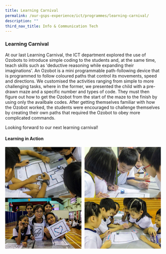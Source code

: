 ```yaml
---
title: Learning Carnival
permalink: /our-gsps-experience/ict/programmes/learning-carnival/
description: ""
third_nav_title: Info & Communication Tech
---
```

### **Learning Carnival**
At our last Learning Carnival, the ICT department explored the use of Ozobots to introduce simple coding to the students and, at the same time, teach skills such as 'deductive reasoning while expanding their imaginations'. An Ozobot is a mini programmable path-following device that is programmed to follow coloured paths that control its movements, speed and directions. We customised the activities ranging from simple to more challenging tasks, where in the former, we presented the child with a pre-drawn maze and a specific number and types of code. They must then figure out how to get the Ozobot from the start of the maze to the finish by using only the availbale codes. After getting themselves familiar with how the Ozobot worked, the students were encouraged to challenge themselves by creating their own paths that required the Ozobot to obey more complicated commands. 

Looking forward to our next learning carnival!

#### **Learning in Action**

<img src="/images/ict1.jpg" style="width:49%" align=left>
<img src="/images/ict2.jpg" style="width:49%" align=right>

<br clear="left">

<img src="/images/ict3.jpg" style="width:49%" align=left>
<img src="/images/ict4.jpg" style="width:49%" align=right>
